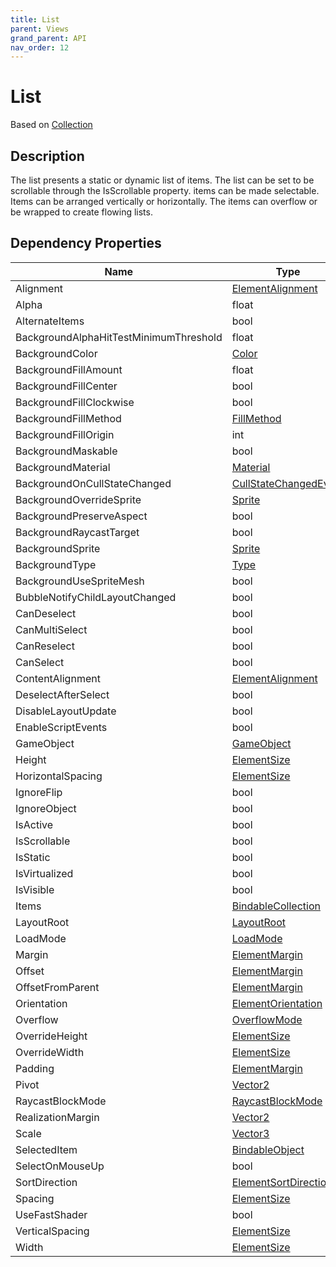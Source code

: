 ```yaml
---
title: List
parent: Views
grand_parent: API
nav_order: 12
---
```


# List

Based on [Collection](Collection)

## Description

The list presents a static or dynamic list of items. The list can be set to be scrollable through the IsScrollable property. items can be made selectable. Items can be arranged vertically or horizontally. The items can overflow or be wrapped to create flowing lists.

## Dependency Properties

| Name | Type | Description |
| --- | --- | --- |
| Alignment | [ElementAlignment](../Types/ElementAlignment) |  |
| Alpha | float |  |
| AlternateItems | bool |  |
| BackgroundAlphaHitTestMinimumThreshold | float |  |
| BackgroundColor | [Color](http://docs.unity3d.com/ScriptReference/Color.html) |  |
| BackgroundFillAmount | float |  |
| BackgroundFillCenter | bool |  |
| BackgroundFillClockwise | bool |  |
| BackgroundFillMethod | [FillMethod](http://docs.unity3d.com/ScriptReference/FillMethod.html) |  |
| BackgroundFillOrigin | int |  |
| BackgroundMaskable | bool |  |
| BackgroundMaterial | [Material](http://docs.unity3d.com/ScriptReference/Material.html) |  |
| BackgroundOnCullStateChanged | [CullStateChangedEvent](http://docs.unity3d.com/ScriptReference/CullStateChangedEvent.html) |  |
| BackgroundOverrideSprite | [Sprite](http://docs.unity3d.com/ScriptReference/Sprite.html) |  |
| BackgroundPreserveAspect | bool |  |
| BackgroundRaycastTarget | bool |  |
| BackgroundSprite | [Sprite](http://docs.unity3d.com/ScriptReference/Sprite.html) |  |
| BackgroundType | [Type](http://docs.unity3d.com/ScriptReference/Type.html) |  |
| BackgroundUseSpriteMesh | bool |  |
| BubbleNotifyChildLayoutChanged | bool |  |
| CanDeselect | bool |  |
| CanMultiSelect | bool |  |
| CanReselect | bool |  |
| CanSelect | bool |  |
| ContentAlignment | [ElementAlignment](../Types/ElementAlignment) |  |
| DeselectAfterSelect | bool |  |
| DisableLayoutUpdate | bool |  |
| EnableScriptEvents | bool |  |
| GameObject | [GameObject](http://docs.unity3d.com/ScriptReference/GameObject.html) |  |
| Height | [ElementSize](../Types/ElementSize) |  |
| HorizontalSpacing | [ElementSize](../Types/ElementSize) |  |
| IgnoreFlip | bool |  |
| IgnoreObject | bool |  |
| IsActive | bool |  |
| IsScrollable | bool |  |
| IsStatic | bool |  |
| IsVirtualized | bool |  |
| IsVisible | bool |  |
| Items | [BindableCollection](../Types/BindableCollection) |  |
| LayoutRoot | [LayoutRoot](LayoutRoot) |  |
| LoadMode | [LoadMode](../Types/LoadMode) |  |
| Margin | [ElementMargin](../Types/ElementMargin) |  |
| Offset | [ElementMargin](../Types/ElementMargin) |  |
| OffsetFromParent | [ElementMargin](../Types/ElementMargin) |  |
| Orientation | [ElementOrientation](../Types/ElementOrientation) |  |
| Overflow | [OverflowMode](../Types/OverflowMode) |  |
| OverrideHeight | [ElementSize](../Types/ElementSize) |  |
| OverrideWidth | [ElementSize](../Types/ElementSize) |  |
| Padding | [ElementMargin](../Types/ElementMargin) |  |
| Pivot | [Vector2](http://docs.unity3d.com/ScriptReference/Vector2.html) |  |
| RaycastBlockMode | [RaycastBlockMode](../Types/RaycastBlockMode) |  |
| RealizationMargin | [Vector2](http://docs.unity3d.com/ScriptReference/Vector2.html) |  |
| Scale | [Vector3](http://docs.unity3d.com/ScriptReference/Vector3.html) |  |
| SelectedItem | [BindableObject](../Types/BindableObject) |  |
| SelectOnMouseUp | bool |  |
| SortDirection | [ElementSortDirection](../Types/ElementSortDirection) |  |
| Spacing | [ElementSize](../Types/ElementSize) |  |
| UseFastShader | bool |  |
| VerticalSpacing | [ElementSize](../Types/ElementSize) |  |
| Width | [ElementSize](../Types/ElementSize) |  |
